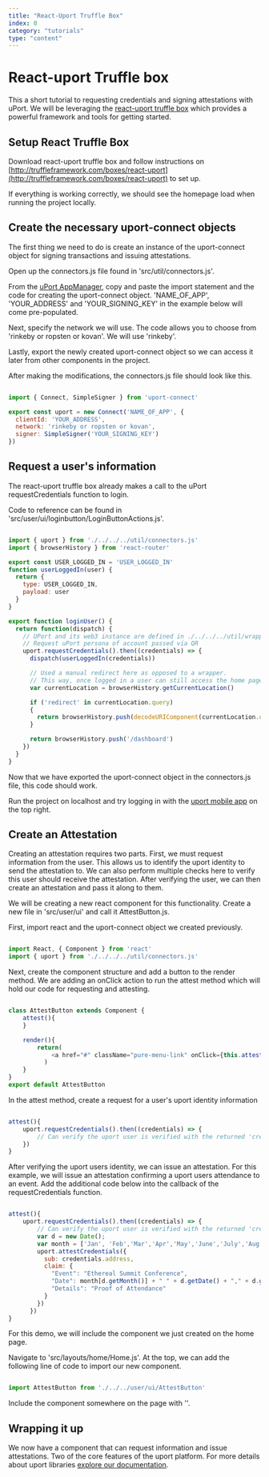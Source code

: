 ```yaml
---
title: "React-Uport Truffle Box"
index: 0
category: "tutorials"
type: "content"
---
```


# React-uport Truffle box

This a short tutorial to requesting credentials and signing attestations with uPort.  We will be leveraging the [react-uport truffle box](http://truffleframework.com/boxes/react-uport) which provides a powerful framework and tools for getting started.

## Setup React Truffle Box

Download react-uport truffle box and follow instructions on [http://truffleframework.com/boxes/react-uport](http://truffleframework.com/boxes/react-uport) to set up.

If everything is working correctly, we should see the homepage load when running the project locally.

## Create the necessary uport-connect objects

The first thing we need to do is create an instance of the uport-connect object for signing transactions and issuing attestations.

Open up the connectors.js file found in 'src/util/connectors.js'.

From the [uPort AppManager](https://appmanager.uport.me/), copy and paste the import statement and the code for creating the uport-connect object. 'NAME_OF_APP', 'YOUR_ADDRESS' and 'YOUR_SIGNING_KEY' in the example below will come pre-populated.

Next, specify the network we will use. The code allows you to choose from 'rinkeby or ropsten or kovan'. We will use 'rinkeby'.

Lastly, export the newly created uport-connect object so we can access it later from other components in the project.

After making the modifications, the connectors.js file should look like this.

```js

import { Connect, SimpleSigner } from 'uport-connect'

export const uport = new Connect('NAME_OF_APP', {
  clientId: 'YOUR_ADDRESS',
  network: 'rinkeby or ropsten or kovan',
  signer: SimpleSigner('YOUR_SIGNING_KEY')
})

```

## Request a user's information

The react-uport truffle box already makes a call to the uPort requestCredentials function to login.

Code to reference can be found in 'src/user/ui/loginbutton/LoginButtonActions.js'.

```js

import { uport } from './../../../util/connectors.js'
import { browserHistory } from 'react-router'

export const USER_LOGGED_IN = 'USER_LOGGED_IN'
function userLoggedIn(user) {
  return {
    type: USER_LOGGED_IN,
    payload: user
  }
}

export function loginUser() {
  return function(dispatch) {
    // UPort and its web3 instance are defined in ./../../../util/wrappers.
    // Request uPort persona of account passed via QR
    uport.requestCredentials().then((credentials) => {
      dispatch(userLoggedIn(credentials))

      // Used a manual redirect here as opposed to a wrapper.
      // This way, once logged in a user can still access the home page.
      var currentLocation = browserHistory.getCurrentLocation()

      if ('redirect' in currentLocation.query)
      {
        return browserHistory.push(decodeURIComponent(currentLocation.query.redirect))
      }

      return browserHistory.push('/dashboard')
    })
  }
}

```

Now that we have exported the uport-connect object in the connectors.js file, this code should work.

Run the project on localhost and try logging in with the [uport mobile app](https://developer.uport.me/clients#u-port-mobile-wallet) on the top right.

## Create an Attestation

Creating an attestation requires two parts. First, we must request information from the user. This allows us to identify the uport identity to send the attestation to. We can also perform multiple checks here to verify this user should receive the attestation. After verifying the user, we can then create an attestation and pass it along to them.

We will be creating a new react component for this functionality. Create a new file in 'src/user/ui' and call it AttestButton.js.

First, import react and the uport-connect object we created previously.

```js

import React, { Component } from 'react'
import { uport } from './../../../util/connectors.js'

```

Next, create the component structure and add a button to the render method. We are adding an onClick action to run the attest method which will hold our code for requesting and attesting.

```js

class AttestButton extends Component {
    attest(){
    }

    render(){
        return(
            <a href="#" className="pure-menu-link" onClick={this.attest()}>Attest</a>
          )
    }
}
export default AttestButton

```

In the attest method, create a request for a user's uport identity information

```js

attest(){
    uport.requestCredentials().then((credentials) => {
        // Can verify the uport user is verified with the returned 'credentials' object.
    })
}

```

After verifying the uport users identity, we can issue an attestation. For this example, we will issue an attestation confirming a uport users attendance to an event. Add the additional code below into the callback of the requestCredentials function.

```js

attest(){
    uport.requestCredentials().then((credentials) => {
        // Can verify the uport user is verified with the returned 'credentials' object.
        var d = new Date();
        var month = ['Jan', 'Feb','Mar','Apr','May','June','July','Aug','Sept','Oct','Nov', 'Dec'];
        uport.attestCredentials({
          sub: credentials.address,
          claim: {
            "Event": "Ethereal Summit Conference",
            "Date": month[d.getMonth()] + " " + d.getDate() + "," + d.getFullYear(),
            "Details": "Proof of Attendance"
          }
        })
      })
}

```

For this demo, we will include the component we just created on the home page.

Navigate to 'src/layouts/home/Home.js'. At the top, we can add the following line of code to import our new component.

```js

import AttestButton from './../../user/ui/AttestButton'

```

Include the component somewhere on the page with '<AttestButton/>'.

## Wrapping it up

We now have a component that can request information and issue attestations. Two of the core features of the uport platform. For more details about uport libraries [explore our documentation](https://developer.uport.me/gettingstarted).
